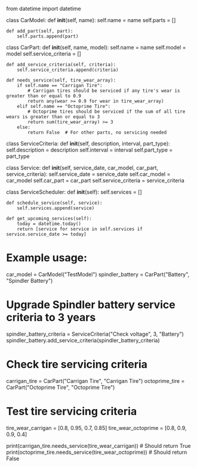 from datetime import datetime

class CarModel:
    def __init__(self, name):
        self.name = name
        self.parts = []

    def add_part(self, part):
        self.parts.append(part)

class CarPart:
    def __init__(self, name, model):
        self.name = name
        self.model = model
        self.service_criteria = []

    def add_service_criteria(self, criteria):
        self.service_criteria.append(criteria)

    def needs_service(self, tire_wear_array):
        if self.name == "Carrigan Tire":
            # Carrigan tires should be serviced if any tire's wear is greater than or equal to 0.9
            return any(wear >= 0.9 for wear in tire_wear_array)
        elif self.name == "Octoprime Tire":
            # Octoprime tires should be serviced if the sum of all tire wears is greater than or equal to 3
            return sum(tire_wear_array) >= 3
        else:
            return False  # For other parts, no servicing needed

class ServiceCriteria:
    def __init__(self, description, interval, part_type):
        self.description = description
        self.interval = interval
        self.part_type = part_type

class Service:
    def __init__(self, service_date, car_model, car_part, service_criteria):
        self.service_date = service_date
        self.car_model = car_model
        self.car_part = car_part
        self.service_criteria = service_criteria

class ServiceScheduler:
    def __init__(self):
        self.services = []

    def schedule_service(self, service):
        self.services.append(service)

    def get_upcoming_services(self):
        today = datetime.today()
        return [service for service in self.services if service.service_date >= today]

# Example usage:
car_model = CarModel("TestModel")
spindler_battery = CarPart("Battery", "Spindler Battery")

# Upgrade Spindler battery service criteria to 3 years
spindler_battery_criteria = ServiceCriteria("Check voltage", 3, "Battery")
spindler_battery.add_service_criteria(spindler_battery_criteria)

# Check tire servicing criteria
carrigan_tire = CarPart("Carrigan Tire", "Carrigan Tire")
octoprime_tire = CarPart("Octoprime Tire", "Octoprime Tire")

# Test tire servicing criteria
tire_wear_carrigan = [0.8, 0.95, 0.7, 0.85]
tire_wear_octoprime = [0.8, 0.9, 0.9, 0.4]

print(carrigan_tire.needs_service(tire_wear_carrigan))  # Should return True
print(octoprime_tire.needs_service(tire_wear_octoprime))  # Should return False
